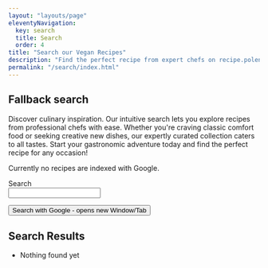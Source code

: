 ```yaml
---
layout: "layouts/page"
eleventyNavigation:
  key: search
  title: Search
  order: 4
title: "Search our Vegan Recipes"
description: "Find the perfect recipe from expert chefs on recipe.polente.de. Search, discover, and get inspired!"
permalink: "/search/index.html"
---
```


## Fallback search

Discover culinary inspiration. Our intuitive search lets you explore recipes from professional chefs with ease. Whether you're craving classic comfort food or seeking creative new dishes, our expertly curated collection caters to all tastes. Start your gastronomic adventure today and find the perfect recipe for any occasion!

Currently no recipes are indexed with Google.

<form action="https://www.google.de/search" method="get" target="_blank" class="search">   
    <input type="hidden" name="q" id="q" value="site:https://recipe.polente.de">   
    <label for="search-str">Search</label><br />
    <input type="text" name="q" id="search-str"></p>   
    <button type="submit" class="submit">Search with Google - opens new Window/Tab</button>   
</form>

## Search Results

<ul id="results"><li>Nothing found yet</li></ul>

<script src="/js/search.js" async defer></script>